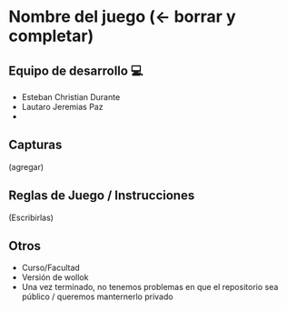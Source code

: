 # Nombre del juego (<- borrar y completar)

## Equipo de desarrollo 💻

- Esteban Christian Durante
- Lautaro Jeremias Paz
- 

## Capturas

(agregar)

## Reglas de Juego / Instrucciones

(Escribirlas)


## Otros

- Curso/Facultad
- Versión de wollok
- Una vez terminado, no tenemos problemas en que el repositorio sea público / queremos manternerlo privado

